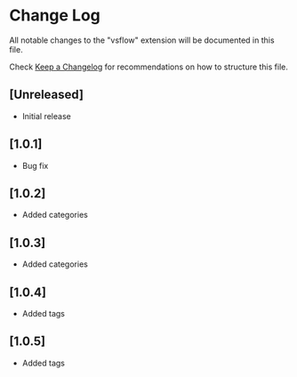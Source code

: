 # Change Log

All notable changes to the "vsflow" extension will be documented in this file.

Check [Keep a Changelog](http://keepachangelog.com/) for recommendations on how to structure this file.

## [Unreleased]

- Initial release

## [1.0.1]

- Bug fix

## [1.0.2]

- Added categories

## [1.0.3]

- Added categories

## [1.0.4]

- Added tags

## [1.0.5]

- Added tags
